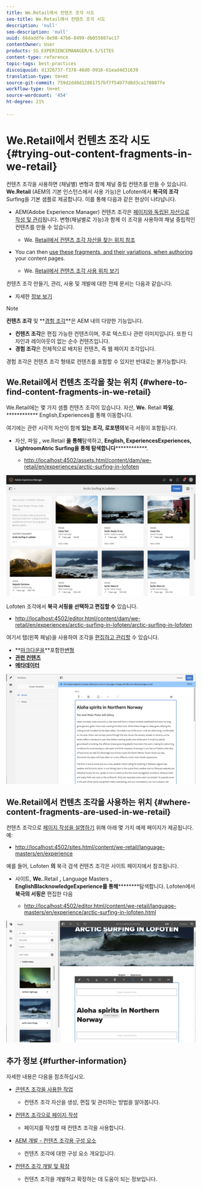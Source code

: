 ```yaml
---
title: We.Retail에서 컨텐츠 조각 시도
seo-title: We.Retail에서 컨텐츠 조각 시도
description: 'null'
seo-description: 'null'
uuid: 66daddfe-8e98-47b6-8499-db055887ac17
contentOwner: User
products: SG_EXPERIENCEMANAGER/6.5/SITES
content-type: reference
topic-tags: best-practices
discoiquuid: d1326737-f378-46d0-9916-61ead4d31639
translation-type: tm+mt
source-git-commit: 759d2dd8d12861757bf7f54b77d8d3ca170887fe
workflow-type: tm+mt
source-wordcount: '454'
ht-degree: 21%

---
```



# We.Retail에서 컨텐츠 조각 시도{#trying-out-content-fragments-in-we-retail}

컨텐츠 조각을 사용하면 (채널별) 변형과 함께 채널 중립 컨텐츠를 만들 수 있습니다. **We.Retail** (AEM의 기본 인스턴스에서 사용 가능)은 Lofoten에서 **북극의 조각** Surfing을 기본 샘플로 제공합니다. 이를 통해 다음과 같은 현상이 나타납니다.

* AEM(Adobe Experience Manager) 컨텐츠 조각은 [페이지와 독립된 자산으로 작성 및 관리](/help/assets/content-fragments/content-fragments.md)됩니다. 변형(채널별로 가능)과 함께 이 조각을 사용하여 채널 중립적인 컨텐츠를 만들 수 있습니다.

   * We. [Retail에서 컨텐츠 조각 자산을 찾는 위치 참조](#where-to-find-content-fragments-in-we-retail)

* You can then [use these fragments, and their variations, when authoring](/help/sites-authoring/content-fragments.md) your content pages.

   * We. [Retail에서 컨텐츠 조각 사용 위치 보기](#where-content-fragments-are-used-in-we-retail)

컨텐츠 조각 만들기, 관리, 사용 및 개발에 대한 전체 문서는 다음과 같습니다.

* 자세한 [정보 보기](#further-information)

>[!NOTE]
>
>**컨텐츠 조각** 및 **[경험 조각](/help/sites-authoring/experience-fragments.md)**은 AEM 내의 다양한 기능입니다.
>
>* **컨텐츠 조각**&#x200B;은 편집 가능한 컨텐츠이며, 주로 텍스트나 관련 이미지입니다. 또한 디자인과 레이아웃이 없는 순수 컨텐츠입니다.
>* **경험 조각**&#x200B;은 전체적으로 배치된 컨텐츠, 즉 웹 페이지 조각입니다.
>
>
경험 조각은 컨텐츠 조각 형태로 컨텐츠를 포함할 수 있지만 반대로는 불가능합니다.

## We.Retail에서 컨텐츠 조각을 찾는 위치 {#where-to-find-content-fragments-in-we-retail}

We.Retail에는 몇 가지 샘플 컨텐츠 조각이 있습니다. 자산, **We.** Retail **파일**, ************ English,Experiences를 통해 이동합니다.

여기에는 관련 시각적 자산이 함께 **있는 조각, 로포텐의**&#x200B;북극 서핑이 포함됩니다.

* 자산, 파일 **,** we.Retail **을 통해**&#x200B;탐색하고, **English, ExperiencesExperiences, LightroomAtric Surfing을 통해 탐색합니다**************.

   * [http://localhost:4502/assets.html/content/dam/we-retail/en/experiences/arctic-surfing-in-lofoten](http://localhost:4502/assets.html/content/dam/we-retail/en/experiences/arctic-surfing-in-lofoten)

![cf-44](assets/cf-44.png)

Lofoten 조각에서 **북극 서핑을 선택하고 편집할 수** 있습니다.

* [http://localhost:4502/editor.html/content/dam/we-retail/en/experiences/arctic-surfing-in-lofoten/arctic-surfing-in-lofoten](http://localhost:4502/editor.html/content/dam/we-retail/en/experiences/arctic-surfing-in-lofoten/arctic-surfing-in-lofoten)

여기서 탭(왼쪽 패널)을 사용하여 조각을 [편집하고 관리할](/help/assets/content-fragments/content-fragments.md) 수 있습니다.

<!--![](do-not-localize/cf-45-aa.png) ![](do-not-localize/cf-45-a.png) ASSET does not exist-->

* **[마크다운을](/help/assets/content-fragments/content-fragments-variations.md)**포함한[변형](/help/assets/content-fragments/content-fragments-markdown.md)
* **[관련 컨텐츠](/help/assets/content-fragments/content-fragments-assoc-content.md)**
* **[메타데이터](/help/assets/content-fragments/content-fragments-metadata.md)**

![cf-46](assets/cf-46.png)

## We.Retail에서 컨텐츠 조각을 사용하는 위치 {#where-content-fragments-are-used-in-we-retail}

컨텐츠 조각으로 [페이지 작성을 설명하기](/help/sites-authoring/content-fragments.md) 위해 아래 몇 가지 예제 페이지가 제공됩니다. 예:

* [http://localhost:4502/sites.html/content/we-retail/language-masters/en/experience](http://localhost:4502/sites.html/content/we-retail/language-masters/en/experience)

예를 들어, Lofoten **의** 북극 검색 컨텐츠 조각은 사이트 페이지에서 참조됩니다.

* 사이트, **We.**.Retail **,** Language Masters **, EnglishBlacknowledgeExperience를 통해**********&#x200B;탐색합니다. Lofoten에서 **북극의 서핑은** 편집한 다음

   * [http://localhost:4502/editor.html/content/we-retail/language-masters/en/experience/arctic-surfing-in-lofoten.html](http://localhost:4502/editor.html/content/we-retail/language-masters/en/experience/arctic-surfing-in-lofoten.html)

![cf-53](assets/cf-53.png)

## 추가 정보 {#further-information}

자세한 내용은 다음을 참조하십시오.

* [콘텐츠 조각을 사용한 작업](/help/assets/content-fragments/content-fragments.md)

   * 컨텐츠 조각 자산을 생성, 편집 및 관리하는 방법을 알아봅니다.

* [컨텐츠 조각으로 페이지 작성](/help/sites-authoring/content-fragments.md)

   * 페이지를 작성할 때 컨텐츠 조각을 사용합니다.

* [AEM 개발 - 컨텐츠 조각용 구성 요소](/help/sites-developing/components-content-fragments.md)

   * 컨텐츠 조각에 대한 구성 요소 개요입니다.

* [컨텐츠 조각 개발 및 확장](/help/sites-developing/customizing-content-fragments.md)

   * 컨텐츠 조각을 개발하고 확장하는 데 도움이 되는 정보입니다.

